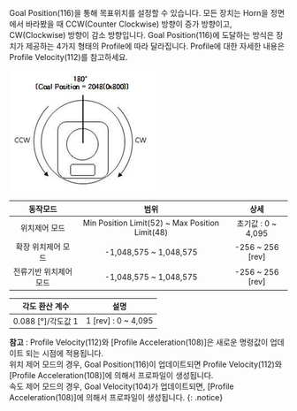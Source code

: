 
Goal Position(116)을 통해 목표위치를 설정할 수 있습니다. 모든 장치는 Horn을 정면에서 바라봤을 때 CCW(Counter Clockwise) 방향이 증가 방향이고, CW(Clockwise) 방향이 감소 방향입니다. Goal Position(116)에 도달하는 방식은 장치가 제공하는 4가지 형태의 Profile에 따라 달라집니다. Profile에 대한 자세한 내용은 Profile Velocity(112)를 참고하세요.

![](/assets/images/dxl/x/dxl_goal_position.jpg)

|        동작모드        |                      범위                       |         상세         |
|:----------------------:|:-----------------------------------------------:|:--------------------:|
|     위치제어 모드      | Min Position Limit(52) ~ Max Position Limit(48) |  초기값 : 0 ~ 4,095  |
|   확장 위치제어 모드   |             -1,048,575 ~ 1,048,575              | -256 ~ 256 [rev] |
| 전류기반 위치제어 모드 |             -1,048,575 ~ 1,048,575              | -256 ~ 256 [rev] |

|각도 환산 계수|설명|
| :---: | :---: |
|0.088 [&deg;]/각도값 1| 1 [rev] : 0 ~ 4,095 |

**참고** : Profile Velocity(112)와 [Profile Acceleration(108)]은 새로운 명령값이 업데이트 되는 시점에 적용됩니다.  
위치 제어 모드의 경우, Goal Position(116)이 업데이트되면 Profile Velocity(112)와 [Profile Acceleration(108)]에 의해서 프로파일이 생성됩니다.  
속도 제어 모드의 경우, Goal Velocity(104)가 업데이트되면, [Profile Acceleration(108)]에 의해서 프로파일이 생성됩니다.
{: .notice}
